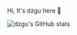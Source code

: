 
<!--
**DongZhouGu/DongZhouGu** is a ✨ _special_ ✨ repository because its `README.md` (this file) appears on your GitHub profile.

Here are some ideas to get you started:

- 🔭 I’m currently working on ...
- 🌱 I’m currently learning ...
- 👯 I’m looking to collaborate on ...
- 🤔 I’m looking for help with ...
- 💬 Ask me about ...
- 📫 How to reach me: ...
- 😄 Pronouns: ...
- ⚡ Fun fact: ...
-->
Hi, It's dzgu here 👋

![dzgu's GitHub stats](https://github-readme-stats.vercel.app/api?username=DongZhouGu&hide=contribs,prs&show_icons=true&theme=vue)
